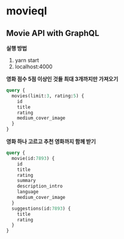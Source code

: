 # movieql

## Movie API with GraphQL

**실행 방법**

1. yarn start
2. localhost:4000

**영화 점수 5점 이상인 것들 최대 3개까지만 가져오기**

```graphql
query {
  movies(limit:3, rating:5) {
    id
    title
    rating
    medium_cover_image
  }
}
```

**영화 하나 고르고 추천 영화까지 함께 받기**

```graphql
query {
  movie(id:7893) {
    id
    title
    rating
    summary
    description_intro
    language
    medium_cover_image
  }
  suggestions(id:7893) {
    title
    rating
  }
}
```